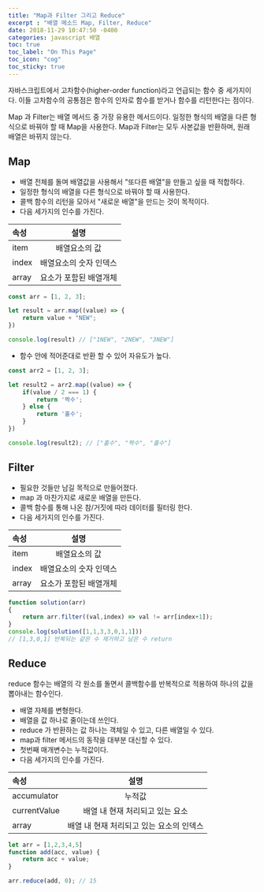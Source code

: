 ```yaml
---
title: "Map과 Filter 그리고 Reduce"
excerpt : "배열 메소드 Map, Filter, Reduce"
date: 2018-11-29 10:47:50 -0400
categories: javascript 배열
toc: true
toc_label: "On This Page"
toc_icon: "cog"
toc_sticky: true
---
```

자바스크립트에서 고차함수(higher-order function)라고 언급되는 함수 중 세가지이다.
이들 고차함수의 공통점은 함수의 인자로 함수를 받거나 함수를 리턴한다는 점이다.

Map 과 Filter는 배열 메서드 중 가장 유용한 메서드이다. 
일정한 형식의 배열을 다른 형식으로 바꿔야 할 때 Map을 사용한다. Map과 Filter는 모두 사본값을 반환하며, 
원래 배열은 바뀌지 않는다.

## Map
- 배열 전체를 돌며 배열값을 사용해서 "또다른 배열"을 만들고 싶을 때 적합하다.
- 일정한 형식의 배열을 다른 형식으로 바꿔야 할 때 사용한다.
- 콜백 함수의 리턴을 모아서 "새로운 배열"을 만드는 것이 목적이다.
- 다음 세가지의 인수를 가진다.

| 속성 | 설명 |
|:--------|:-------:|
| item | 배열요소의 값 |
| index | 배열요소의 숫자 인덱스 |
| array | 요소가 포함된 배열개체 |

```js
const arr = [1, 2, 3];

let result = arr.map((value) => {
	return value + "NEW";
})

console.log(result) // ["1NEW", "2NEW", "3NEW"]
```

- 함수 안에 적어준대로 반환 할 수 있어 자유도가 높다.

```js
const arr2 = [1, 2, 3];

let result2 = arr2.map((value) => {
	if(value / 2 === 1) {
		return '짝수';
	} else {
		return '홀수';
	}
})

console.log(result2); // ["홀수", "짝수", "홀수"]
```

## Filter
- 필요한 것들만 남길 목적으로 만들어졌다.
- map 과 마찬가지로 새로운 배열을 만든다.
- 콜백 함수를 통해 나온 참/거짓에 따라 데이터를 필터링 한다.
- 다음 세가지의 인수를 가진다.

| 속성 | 설명 |
|:--------|:-------:|
| item | 배열요소의 값 |
| index | 배열요소의 숫자 인덱스 |
| array | 요소가 포함된 배열개체 |

```js
function solution(arr)
{
	return arr.filter((val,index) => val != arr[index+1]);
}
console.log(solution([1,1,3,3,0,1,1]))
// [1,3,0,1] 반복되는 같은 수 제거하고 남은 수 return

```

## Reduce
reduce 함수는 배열의 각 원소를 돌면서 콜백함수를 반복적으로 적용하여 하나의 값을 뽑아내는 함수인다.

- 배열 자체를 변형한다.
- 배열을 값 하나로 줄이는데 쓰인다.
- reduce 가 반환하는 값 하나는 객체일 수 있고, 다른 배열일 수 있다.
- map과 filter 메서드의 동작을 대부분 대신할 수 있다.
- 첫번째 매개변수는 누적값이다.
- 다음 세가지의 인수를 가진다.

| 속성 | 설명 |
|:--------|:-------:|
| accumulator | 누적값 |
| currentValue | 배열 내 현재 처리되고 있는 요소 |
| array | 배열 내 현재 처리되고 있는 요소의 인덱스 |

```js
let arr = [1,2,3,4,5]
function add(acc, value) {
	return acc + value;
}

arr.reduce(add, 0); // 15
```
